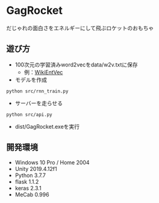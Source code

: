 # GagRocket
だじゃれの面白さをエネルギーにして飛ぶロケットのおもちゃ

## 遊び方
* 100次元の学習済みword2vecをdata/w2v.txtに保存
    * 例：[WikiEntVec](https://github.com/singletongue/WikiEntVec/releases)
* モデルを作成
``` 
python src/rnn_train.py 
```
* サーバーを走らせる
``` 
python src/api.py 
```
* dist/GagRocket.exeを実行

## 開発環境
* Windows 10 Pro / Home 2004
* Unity 2019.4.12f1
* Python 3.7.7
* flask 1.1.2
* keras 2.3.1
* MeCab 0.996
